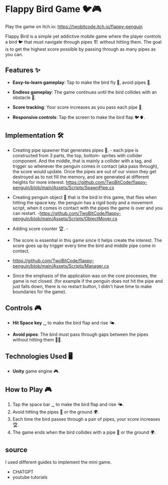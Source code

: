 # Flappy Bird Game 🐦🎮

Play the game on Itch.io: https://twobitcode.itch.io/flappy-penguin

Flappy Bird is a simple yet addictive mobile game where the player controls a bird 🐦 that must navigate through pipes 🏗️ without hitting them. The goal is to get the highest score possible by passing through as many pipes as you can.

## Features ✨

- **Easy-to-learn gameplay**: Tap to make the bird fly 🦅, avoid pipes 🚧.
  
- **Endless gameplay**: The game continues until the bird collides with an obstacle 🛑.

- **Score tracking**: Your score increases as you pass each pipe 🎯.

- **Responsive controls**: Tap the screen to make the bird flap 🐦⬆️.

## Implementation 🛠️

- Creating pipe spawner that generates pipes 🚧. -
each pipe is constructed from 3 parts, the top, bottom- sprites with collider component. And the middle, that is mainly a collider with a tag, and trigger so whenever the penguin comes in contact (aka pass through), the score would update.
Once the pipes are out of our vision they get destroyed as to not fill the memory, and are generated at different heights for more interest.
https://github.com/TwoBitCode/flappy-penguin/blob/main/Assets/Scripts/SpawnPipe.cs

- Creating penguin object 🐧 that is the bird in this game, that flies when hitting the space key.
the penguin has a rigid body and a movement script, when it comes in contact with the pipes the game is over and you can restart.
-https://github.com/TwoBitCode/flappy-penguin/blob/main/Assets/Scripts/ObjectMover.cs

- Adding score counter 🏆. -
- The score is essential in this game since it helps create the interest. The score goes up by trigger every time the bird and middle pipe come in contact.
- https://github.com/TwoBitCode/flappy-penguin/blob/main/Assets/Scripts/Manager.cs

- Since the emphasis of the application was on the core processes, the game is not closed. (for example if the penguin does not hit the pipe and just falls down, there is no restart button, I didn't have time to make boundaries for the game).

## Controls 🎮

- **Hit Space key** ␣ to make the bird flap and rise 🌤️.

- **Avoid pipes**: The bird must pass through gaps between the pipes without hitting them 🚧❌.

## Technologies Used 🖥️

- **Unity** game engine 🎮.

## How to Play 🎮

1. Tap the space bar ␣ to make the bird flap and rise 🌤️.
2. Avoid hitting the pipes 🚧 or the ground 🌍.
3. Each time the bird passes through a pair of pipes, your score increases 🏆.
4. The game ends when the bird collides with a pipe 🚧 or the ground 🌍.

## source
I used different guides to implement the mini game.
- CHATGPT
- youtube tutorials
